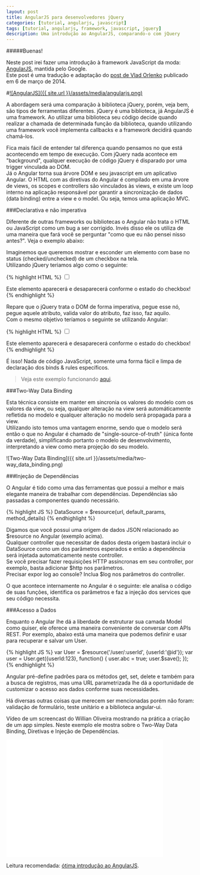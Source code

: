 ```yaml
---
layout: post
title: AngularJS para desenvolvedores jQuery
categories: [tutorial, angularjs, javascript]
tags: [tutorial, angularjs, framework, javascript, jquery]
description: Uma introdução ao AngularJS, comparando-o com jQuery
---
```


#####Buenas!

Neste post irei fazer uma introdução à framework JavaScript da moda: [AngularJS](https://angularjs.org/), mantida pelo Google.  
Este post é uma tradução e adaptação do [post de Vlad Orlenko](http://www.artandlogic.com/blog/2013/03/angularjs-for-jquery-developers/) publicado em 6 de março de 2014.

#[![AngularJS]({{ site.url }}/assets/media/angularjs.png)](https://angularjs.org/)  

A abordagem será uma comparação à biblioteca jQuery, porém, veja bem, são tipos de ferramentas diferentes. jQuery é uma biblioteca, já AngularJS é uma framework. Ao utilizar uma biblioteca seu código decide quando realizar a chamada de determinada função da biblioteca, quando utilizando uma framework você implementa callbacks e a framework decidirá quando chamá-los.

Fica mais fácil de entender tal diferença quando pensamos no que está acontecendo em tempo de execução. Com jQuery nada acontece em "background", qualquer execução de código jQuery é disparado por uma trigger vinculada ao DOM.  
Já o Angular torna sua árvore DOM e seu javascript em um aplicativo Angular. O HTML com as diretivas do Angular é compilado em uma árvore de views, os scopes e controllers são vinculados às views, e existe um loop interno na aplicação responsável por garantir a sincronização de dados (data binding) entre a view e o model. Ou seja, temos uma aplicação MVC.

###Declarativa e não imperativa

Diferente de outras frameworks ou bibliotecas o Angular não trata o HTML ou JavaScript como um bug a ser corrigido. Invés disso ele os utiliza de uma maneira que fará você se perguntar "como que eu não pensei nisso antes?". Veja o exemplo abaixo:

Imaginemos que queremos mostrar e esconder um elemento com base no status (checked/unchecked) de um checkbox na tela.  
Utilizando jQuery teriamos algo como o seguinte:

{% highlight HTML %}
<input id="toggleStatus" type="checkbox">
<div id="elementTarget">
    Este elemento aparecerá e desaparecerá conforme o estado do checkbox!
</div>
<script>
    $(function() {
         function toggle() {
            var isChecked = $('#toggleStatus').is(':checked');
            var elementTarget = $('#elementTarget');
            if (isChecked) {
                elementTarget.show();
            } else {
                elementTarget.hide();
            }
        }
        $('#toggleStatus').change(function() {
            toggle();
        });
        toggle();
    });
</script>
{% endhighlight %}

Repare que o jQuery trata o DOM de forma imperativa, pegue esse nó, pegue aquele atributo, valida valor do atributo, faz isso, faz aquilo.  
Com o mesmo objetivo teríamos o seguinte se utilizando Angular:

{% highlight HTML %}
<input ng-model="elementTarget" type="checkbox">
<div ng-show="elementTarget">
    Este elemento aparecerá e desaparecerá conforme o estado do checkbox!
</div>
{% endhighlight %}

É isso! Nada de código JavaScript, somente uma forma fácil e limpa de declaração dos binds & rules específicos.

> Veja este exemplo funcionando [aqui](http://jsfiddle.net/Y2M3r/1094/).

###Two-Way Data Binding

Esta técnica consiste em manter em sincronia os valores do modelo com os valores da view, ou seja, qualquer alteração na view será automáticamente refletida no modelo e qualquer alteração no modelo será propagada para a view.  
Utilizando isto temos uma vantagem enorme, sendo que o modelo será então o que no Angular é chamado de "single-source-of-truth" (única fonte da verdade), simplificando portanto o modelo de desenvolvimento, interpretando a view como mera projeção do seu modelo.

![Two-Way Data Binding]({{ site.url }}/assets/media/two-way_data_binding.png)

###Injeção de Dependências

O Angular é tido como uma das ferramentas que possui a melhor e mais elegante maneira de trabalhar com dependências. Dependências são passadas a componentes quando necessário.

{% highlight JS %}
DataSource = $resource(url, default_params, method_details)
{% endhighlight %}

Digamos que você possui uma origem de dados JSON relacionado ao $resource no Angular (exemplo acima).  
Qualquer controller que necessitar de dados desta origem bastará incluir o DataSource como um dos parâmetros esperados e então a dependência será injetada automaticamente neste controller.  
Se você precisar fazer requisições HTTP assíncronas em seu controller, por exemplo, basta adicionar $http nos parâmetros.  
Precisar expor log ao console? Inclua $log nos parâmetros do controller.

O que acontece internamente no Angular é o seguinte: ele analisa o código de suas funções, identifica os parâmetros e faz a injeção dos services que seu código necessita.

###Acesso a Dados

Enquanto o Angular lhe dá a liberdade de estruturar sua camada Model como quiser, ele oferece uma maneira conveniente de conversar com APIs REST. Por exemplo, abaixo está uma maneira que podemos definir e usar para recuperar e salvar um User.

{% highlight JS %}
var User = $resource('/user/:userId', {userId:'@id'});
var user = User.get({userId:123}, function() {
  user.abc = true;
  user.$save();
});
{% endhighlight %}

Angular pré-define padrões para os métodos get, set, delete e também para a busca de registros, mas uma URL parametrizada lhe dá a oportunidade de customizar o acesso aos dados conforme suas necessidades.

Há diversas outras coisas que merecem ser mencionadas porém não foram: validação de formulário, teste unitário e a biblioteca angular-ui.

Vídeo de um screencast do Willian Oliveira mostrando na prática a criação de um app simples. Neste exemplo ele mostra sobre o Two-Way Data Binding, Diretivas e Injeção de Dependências.  

<iframe width="420" height="315" src="//www.youtube.com/embed/aICbo3f5wzY" frameborder="0" allowfullscreen></iframe>


Leitura recomendada: [ótima introdução ao AngularJS](http://javascriptbrasil.com/2013/10/18/guia-definitivo-para-aprender-angularjs-em-um-dia/).